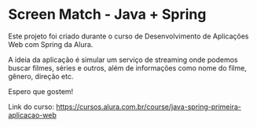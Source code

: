 # Screen Match - Java + Spring
Este projeto foi criado durante o curso de Desenvolvimento de Aplicações Web com Spring da Alura.

A ideia da aplicação é simular um serviço de streaming onde podemos buscar filmes, séries e outros, além de informações como nome do filme, gênero, direção etc.

Espero que gostem!

Link do curso: https://cursos.alura.com.br/course/java-spring-primeira-aplicacao-web
